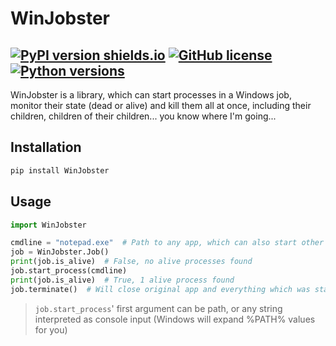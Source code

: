 # WinJobster
[![PyPI version shields.io](https://img.shields.io/pypi/v/WinJobster.svg)](https://pypi.org/project/WinJobster/)
[![GitHub license](https://img.shields.io/github/license/SemperSolus0x3d/WinJobster.py.svg)](https://github.com/SemperSolus0x3d/WinJobster.py/blob/master/LICENSE.md)
[![Python versions](https://img.shields.io/pypi/pyversions/WinJobster.svg)](https://pypi.org/project/WinJobster/)
---
WinJobster is a library, which can start processes in a Windows job, monitor their state (dead or alive) and kill them all at once, 
including their children, children of their children... you know where I'm going...

## Installation
```cmd
pip install WinJobster
```

## Usage

```py
import WinJobster

cmdline = "notepad.exe"  # Path to any app, which can also start other app
job = WinJobster.Job()
print(job.is_alive)  # False, no alive processes found
job.start_process(cmdline)
print(job.is_alive)  # True, 1 alive process found
job.terminate()  # Will close original app and everything which was started by it
```

> `job.start_process`' first argument can be path, 
> or any string interpreted as console input (Windows will expand %PATH% values for you)
